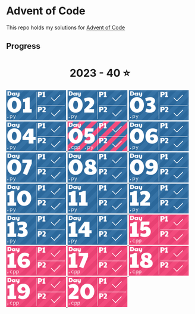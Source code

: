 # Advent of Code

This repo holds my solutions for [Advent of Code](https://adventofcode.com/)

## Progress
<!-- AOC TILES BEGIN -->
<h1 align="center">
  2023 - 40 ⭐
</h1>
<a href="2023/1/part1.py">
  <img src=".aoc_tiles/tiles/2023/01.png" width="161px">
</a>
<a href="2023/2/part1.py">
  <img src=".aoc_tiles/tiles/2023/02.png" width="161px">
</a>
<a href="2023/3/part1.py">
  <img src=".aoc_tiles/tiles/2023/03.png" width="161px">
</a>
<a href="2023/4/part1.py">
  <img src=".aoc_tiles/tiles/2023/04.png" width="161px">
</a>
<a href="2023/5/part2.cpp">
  <img src=".aoc_tiles/tiles/2023/05.png" width="161px">
</a>
<a href="2023/6/part1.py">
  <img src=".aoc_tiles/tiles/2023/06.png" width="161px">
</a>
<a href="2023/7/part1.py">
  <img src=".aoc_tiles/tiles/2023/07.png" width="161px">
</a>
<a href="2023/8/part1.py">
  <img src=".aoc_tiles/tiles/2023/08.png" width="161px">
</a>
<a href="2023/9/part1.py">
  <img src=".aoc_tiles/tiles/2023/09.png" width="161px">
</a>
<a href="2023/10/part1.py">
  <img src=".aoc_tiles/tiles/2023/10.png" width="161px">
</a>
<a href="2023/11/part1.py">
  <img src=".aoc_tiles/tiles/2023/11.png" width="161px">
</a>
<a href="2023/12/part1.py">
  <img src=".aoc_tiles/tiles/2023/12.png" width="161px">
</a>
<a href="2023/13/part1.py">
  <img src=".aoc_tiles/tiles/2023/13.png" width="161px">
</a>
<a href="2023/14/part1.py">
  <img src=".aoc_tiles/tiles/2023/14.png" width="161px">
</a>
<a href="2023/15/part1.cpp">
  <img src=".aoc_tiles/tiles/2023/15.png" width="161px">
</a>
<a href="2023/16/part1.cpp">
  <img src=".aoc_tiles/tiles/2023/16.png" width="161px">
</a>
<a href="2023/17/part1.cpp">
  <img src=".aoc_tiles/tiles/2023/17.png" width="161px">
</a>
<a href="2023/18/part1.cpp">
  <img src=".aoc_tiles/tiles/2023/18.png" width="161px">
</a>
<a href="2023/19/part1.cpp">
  <img src=".aoc_tiles/tiles/2023/19.png" width="161px">
</a>
<a href="2023/20/part1.cpp">
  <img src=".aoc_tiles/tiles/2023/20.png" width="161px">
</a>
<!-- AOC TILES END -->